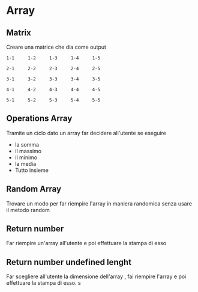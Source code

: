# Array

## Matrix

Creare una matrice che dia come output

    1-1     1-2     1-3     1-4     1-5

    2-1     2-2     2-3     2-4     2-5

    3-1     3-2     3-3     3-4     3-5

    4-1     4-2     4-3     4-4     4-5

    5-1     5-2     5-3     5-4     5-5

## Operations Array

Tramite un ciclo dato un array far decidere all'utente se eseguire

- la somma
- il massimo
- il minimo
- la media
- Tutto insieme

## Random Array

Trovare un modo per far riempire l'array in maniera randomica senza usare il metodo random

## Return number

Far riempire un'array all'utente e poi effettuare la stampa di esso

## Return number undefined lenght

Far scegliere all'utente la dimensione dell'array , fai riempire l'array e poi effettuare la stampa di esso.
s